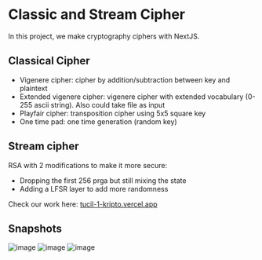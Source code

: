 # Classic and Stream Cipher
In this project, we make cryptography ciphers with NextJS.

## Classical Cipher
  - Vigenere cipher: cipher by addition/subtraction between key and plaintext
  - Extended vigenere cipher: vigenere cipher with extended vocabulary (0-255 ascii string). Also could take file as input
  - Playfair cipher: transposition cipher using 5x5 square key
  - One time pad: one time generation (random key)
 
## Stream cipher
RSA with 2 modifications to make it more secure:
  - Dropping the first 256 prga but still mixing the state
  - Adding a LFSR layer to add more randomness

Check our work here: [tucil-1-kripto.vercel.app](https://tucil-1-kripto.vercel.app)

## Snapshots

![image](https://user-images.githubusercontent.com/68982753/224549386-4fe9dd29-4b9d-453f-a6b1-57b94ae6c3bb.png)
![image](https://user-images.githubusercontent.com/68982753/224549423-0b71f2cd-3dbc-45ec-a0b1-feaec7220c6e.png)
![image](https://user-images.githubusercontent.com/68982753/224549443-273725da-a45f-42e7-a9ac-9820fdd33297.png)

